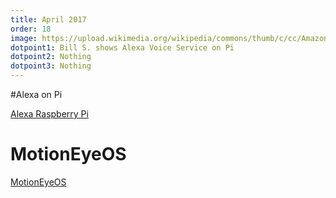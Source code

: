 ```yaml
---
title: April 2017
order: 18
image: https://upload.wikimedia.org/wikipedia/commons/thumb/c/cc/Amazon_Alexa_App_Logo.png/220px-Amazon_Alexa_App_Logo.png
dotpoint1: Bill S. shows Alexa Voice Service on Pi
dotpoint2: Nothing
dotpoint3: Nothing
---
```


#Alexa on Pi

[Alexa Raspberry Pi](https://github.com/alexa/alexa-avs-sample-app/wiki/Raspberry-Pi)

# MotionEyeOS

[MotionEyeOS](https://github.com/ccrisan/motioneyeos/releases)

